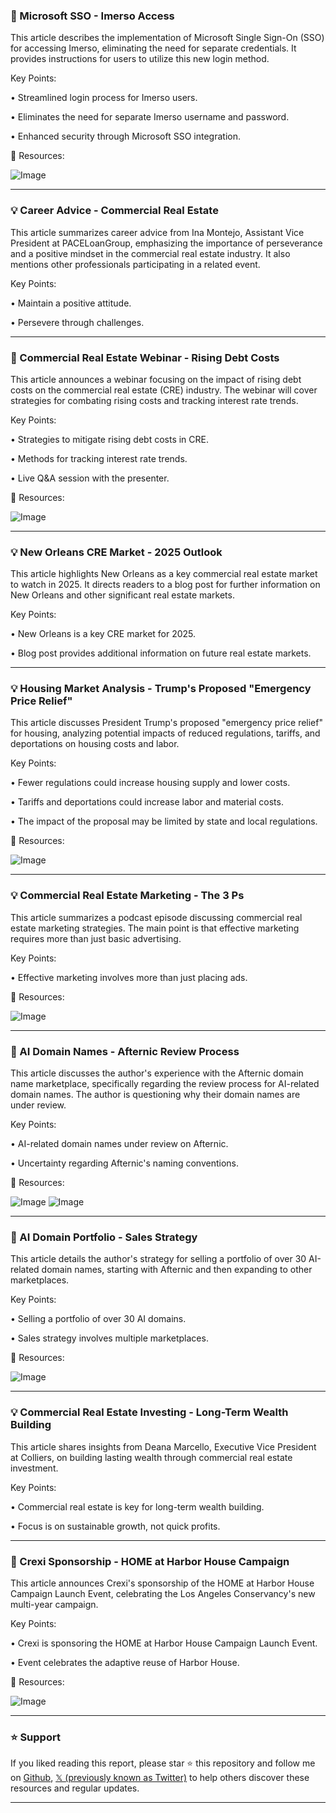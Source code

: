 ### 🤖 Microsoft SSO - Imerso Access

This article describes the implementation of Microsoft Single Sign-On (SSO) for accessing Imerso, eliminating the need for separate credentials.  It provides instructions for users to utilize this new login method.

Key Points:

• Streamlined login process for Imerso users.

• Eliminates the need for separate Imerso username and password.

• Enhanced security through Microsoft SSO integration.


🔗 Resources:

![Image](https://pbs.twimg.com/media/GjfpWjGXUAAm1Mk?format=jpg&name=small)


---
### 💡 Career Advice - Commercial Real Estate

This article summarizes career advice from Ina Montejo, Assistant Vice President at PACELoanGroup, emphasizing the importance of perseverance and a positive mindset in the commercial real estate industry.  It also mentions other professionals participating in a related event.

Key Points:

• Maintain a positive attitude.

• Persevere through challenges.


---
### 🚀 Commercial Real Estate Webinar - Rising Debt Costs

This article announces a webinar focusing on the impact of rising debt costs on the commercial real estate (CRE) industry.  The webinar will cover strategies for combating rising costs and tracking interest rate trends.

Key Points:

• Strategies to mitigate rising debt costs in CRE.

• Methods for tracking interest rate trends.

• Live Q&A session with the presenter.


🔗 Resources:

![Image](https://pbs.twimg.com/media/GjcQzYMW8AAGFmb?format=jpg&name=small)


---
### 💡 New Orleans CRE Market - 2025 Outlook

This article highlights New Orleans as a key commercial real estate market to watch in 2025.  It directs readers to a blog post for further information on New Orleans and other significant real estate markets.

Key Points:

• New Orleans is a key CRE market for 2025.

• Blog post provides additional information on future real estate markets.


---
### 💡 Housing Market Analysis - Trump's Proposed "Emergency Price Relief"

This article discusses President Trump's proposed "emergency price relief" for housing, analyzing potential impacts of reduced regulations, tariffs, and deportations on housing costs and labor.

Key Points:

• Fewer regulations could increase housing supply and lower costs.

• Tariffs and deportations could increase labor and material costs.

• The impact of the proposal may be limited by state and local regulations.


🔗 Resources:

![Image](https://pbs.twimg.com/media/Gh705SebsAACtaN?format=jpg&name=small)


---
### 💡 Commercial Real Estate Marketing - The 3 Ps

This article summarizes a podcast episode discussing commercial real estate marketing strategies.  The main point is that effective marketing requires more than just basic advertising.

Key Points:

• Effective marketing involves more than just placing ads.


🔗 Resources:

![Image](https://pbs.twimg.com/media/Gh68FwwXMAAQ-l_.jpg)


---
### 🚀 AI Domain Names - Afternic Review Process

This article discusses the author's experience with the Afternic domain name marketplace, specifically regarding the review process for AI-related domain names.  The author is questioning why their domain names are under review.

Key Points:

• AI-related domain names under review on Afternic.

• Uncertainty regarding Afternic's naming conventions.


🔗 Resources:

![Image](https://pbs.twimg.com/media/GhyQUoBXUAAzj-H?format=jpg&name=medium)
![Image](https://pbs.twimg.com/media/GhyQUoDWsAAmdvZ?format=jpg&name=large)


---
### 🚀 AI Domain Portfolio - Sales Strategy

This article details the author's strategy for selling a portfolio of over 30 AI-related domain names, starting with Afternic and then expanding to other marketplaces.

Key Points:

• Selling a portfolio of over 30 AI domains.

• Sales strategy involves multiple marketplaces.


🔗 Resources:

![Image](https://pbs.twimg.com/media/Ggu9ijVWsAAQ2BI?format=jpg&name=small)


---
### 💡 Commercial Real Estate Investing - Long-Term Wealth Building

This article shares insights from Deana Marcello, Executive Vice President at Colliers, on building lasting wealth through commercial real estate investment.

Key Points:

• Commercial real estate is key for long-term wealth building.

• Focus is on sustainable growth, not quick profits.


---
### 🚀 Crexi Sponsorship - HOME at Harbor House Campaign

This article announces Crexi's sponsorship of the HOME at Harbor House Campaign Launch Event, celebrating the Los Angeles Conservancy's new multi-year campaign.


Key Points:

• Crexi is sponsoring the HOME at Harbor House Campaign Launch Event.

• Event celebrates the adaptive reuse of Harbor House.


🔗 Resources:

![Image](https://pbs.twimg.com/media/GcTAfXfXcAATgZz?format=jpg&name=small)


---

### ⭐️ Support

If you liked reading this report, please star ⭐️ this repository and follow me on [Github](https://github.com/Drix10), [𝕏 (previously known as Twitter)](https://x.com/DRIX_10_) to help others discover these resources and regular updates.

---